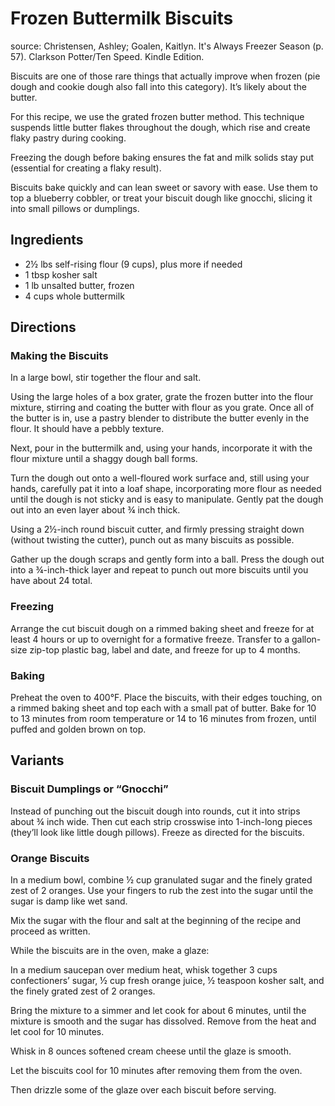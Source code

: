 # Frozen Buttermilk Biscuits

source: Christensen, Ashley; Goalen, Kaitlyn. It's Always Freezer Season (p. 57). Clarkson Potter/Ten Speed. Kindle Edition.

Biscuits are one of those rare things that actually improve when frozen (pie dough and cookie dough also fall into this category).
It’s likely about the butter.

For this recipe, we use the grated frozen butter method.
This technique suspends little butter flakes throughout the dough, which rise and create flaky pastry during cooking.

Freezing the dough before baking ensures the fat and milk solids stay put (essential for creating a flaky result).

Biscuits bake quickly and can lean sweet or savory with ease.
Use them to top a blueberry cobbler, or treat your biscuit dough like gnocchi, slicing it into small pillows or dumplings.

## Ingredients

* 2½ lbs self-rising flour (9 cups), plus more if needed
* 1 tbsp kosher salt
* 1 lb unsalted butter, frozen
* 4 cups whole buttermilk

## Directions

### Making the Biscuits

In a large bowl, stir together the flour and salt.

Using the large holes of a box grater, grate the frozen butter into the flour mixture, stirring and coating the butter with flour as you grate.
Once all of the butter is in, use a pastry blender to distribute the butter evenly in the flour.
It should have a pebbly texture.

Next, pour in the buttermilk and, using your hands, incorporate it with the flour mixture until a shaggy dough ball forms.

Turn the dough out onto a well-floured work surface and, still using your hands, carefully pat it into a loaf shape, incorporating more flour as needed until the dough is not sticky and is easy to manipulate.
Gently pat the dough out into an even layer about ¾ inch thick.

Using a 2½-inch round biscuit cutter, and firmly pressing straight down (without twisting the cutter), punch out as many biscuits as possible.

Gather up the dough scraps and gently form into a ball.
Press the dough out into a ¾-inch-thick layer and repeat to punch out more biscuits until you have about 24 total.

### Freezing

Arrange the cut biscuit dough on a rimmed baking sheet and freeze for at least 4 hours or up to overnight for a formative freeze.
Transfer to a gallon-size zip-top plastic bag, label and date, and freeze for up to 4 months.

### Baking

Preheat the oven to 400°F.
Place the biscuits, with their edges touching, on a rimmed baking sheet and top each with a small pat of butter.
Bake for 10 to 13 minutes from room temperature or 14 to 16 minutes from frozen, until puffed and golden brown on top.

## Variants

### Biscuit Dumplings or “Gnocchi”

Instead of punching out the biscuit dough into rounds, cut it into strips about ¾ inch wide.
Then cut each strip crosswise into 1-inch-long pieces (they’ll look like little dough pillows).
Freeze as directed for the biscuits.

### Orange Biscuits

In a medium bowl, combine ½ cup granulated sugar and the finely grated zest of 2 oranges.
Use your fingers to rub the zest into the sugar until the sugar is damp like wet sand.

Mix the sugar with the flour and salt at the beginning of the recipe and proceed as written.

While the biscuits are in the oven, make a glaze:

In a medium saucepan over medium heat, whisk together 3 cups confectioners’ sugar, ½ cup fresh orange juice, ½ teaspoon kosher salt, and the finely grated zest of 2 oranges.

Bring the mixture to a simmer and let cook for about 6 minutes, until the mixture is smooth and the sugar has dissolved.
Remove from the heat and let cool for 10 minutes.

Whisk in 8 ounces softened cream cheese until the glaze is smooth.

Let the biscuits cool for 10 minutes after removing them from the oven.

Then drizzle some of the glaze over each biscuit before serving.
